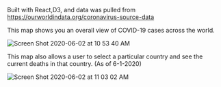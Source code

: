 Built with React,D3, and data was pulled from https://ourworldindata.org/coronavirus-source-data

This map shows you an overall view of COVID-19 cases across the world.

![Screen Shot 2020-06-02 at 10 53 40 AM](https://user-images.githubusercontent.com/49597486/83553427-099a3a80-a4c0-11ea-8eb6-d377fff4c25d.png)


This map also allows a user to select a particular country and see the current deaths in that country. (As of 6-1-2020)

![Screen Shot 2020-06-02 at 11 03 02 AM](https://user-images.githubusercontent.com/49597486/83553844-b1176d00-a4c0-11ea-95aa-a4db69228fbb.png)


